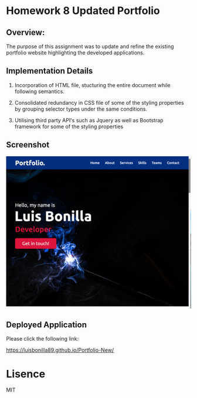 # Homework 8 Updated Portfolio

## Overview:

The purpose of this assignment was to update and refine the existing portfolio website highlighting the developed applications.

## Implementation Details

1. Incorporation of HTML file, stucturing the entire document while following semantics.

2. Consolidated redundancy in CSS file of some of the styling properties by grouping selector types under the same conditions.

3. Utilising third party API's such as Jquery as well as Bootstrap framework for some of the styling properties

## Screenshot

![Built application](assets/images/screenshot.png)

## Deployed Application

Please click the following link:

https://luisbonilla89.github.io/Portfolio-New/

# Lisence

MIT
